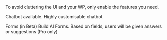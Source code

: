 To avoid cluttering the UI and your WP, only enable the features you need.

Chatbot available. Highly customisable chatbot

Forms (in Beta) Build AI Forms. Based on fields, users will be given answers or suggestions (Pro only)
